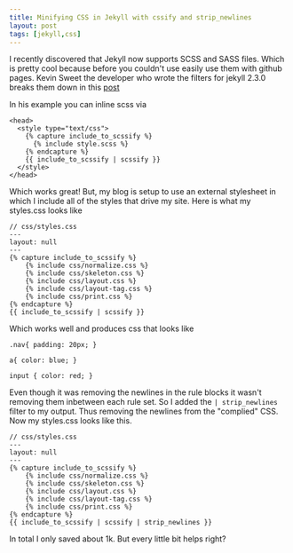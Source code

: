 ```yaml
---
title: Minifying CSS in Jekyll with cssify and strip_newlines
layout: post
tags: [jekyll,css]
---
```


I recently discovered that Jekyll now supports SCSS and SASS files. Which is pretty cool because before you couldn't use easily use them with github pages. Kevin Sweet the developer who wrote the filters for jekyll 2.3.0 breaks them down in this [post](http://www.kevinsweet.com/inline-scss-jekyll-github-pages/)

In his example you can inline scss via

	<head>
	  <style type="text/css">
	    {% capture include_to_scssify %}
	      {% include style.scss %}
	    {% endcapture %}
	    {{ include_to_scssify | scssify }}
	  </style>
	</head>

Which works great! But, my blog is setup to use an external stylesheet in which I include all of the styles that drive my site. Here is what my styles.css looks like



	// css/styles.css
	---
	layout: null
	---
	{% capture include_to_scssify %}
	    {% include css/normalize.css %}
	    {% include css/skeleton.css %}
	    {% include css/layout.css %}
	    {% include css/layout-tag.css %}
	    {% include css/print.css %}
	{% endcapture %}
	{{ include_to_scssify | scssify }}

Which works well and produces css that looks like

	.nav{ padding: 20px; }
	
	a{ color: blue; }
	
	input { color: red; }

Even though it was removing the newlines in the rule blocks it wasn't removing them inbetween each rule set. So I added the `| strip_newlines ` filter to my output. Thus removing the newlines from the "complied" CSS. Now my styles.css looks like this.


	// css/styles.css
	---
	layout: null
	---
	{% capture include_to_scssify %}
	    {% include css/normalize.css %}
	    {% include css/skeleton.css %}
	    {% include css/layout.css %}
	    {% include css/layout-tag.css %}
	    {% include css/print.css %}
	{% endcapture %}
	{{ include_to_scssify | scssify | strip_newlines }}

In total I only saved about 1k. But every little bit helps right?